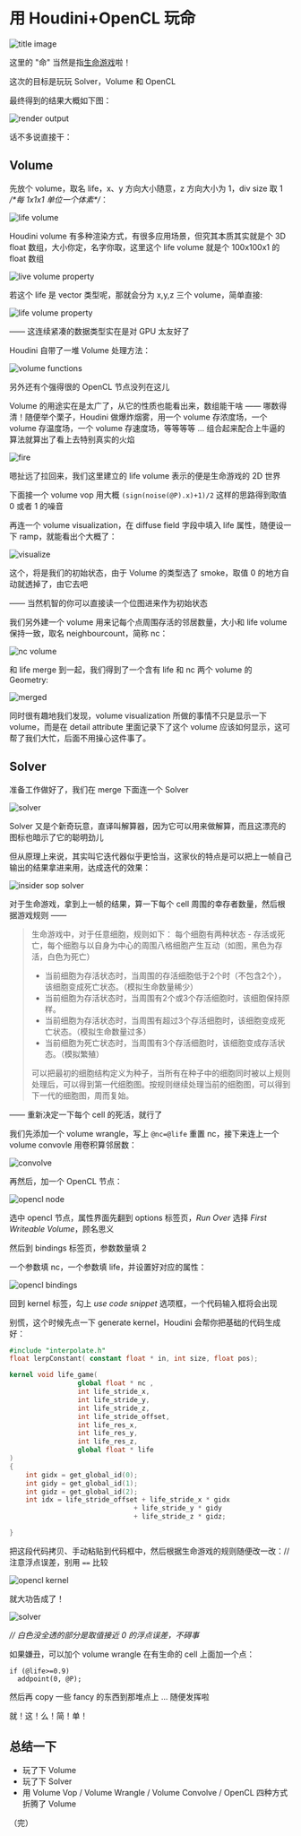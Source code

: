 用 Houdini+OpenCL 玩命
=================

![title image](_v_images/20190107190542823_17010.png)


这里的 "命" 当然是指[生命游戏](https://en.wikipedia.org/wiki/Conway%27s_Game_of_Life)啦！

这次的目标是玩玩 Solver，Volume 和 OpenCL

最终得到的结果大概如下图：

![render output](_v_images/output.gif)

话不多说直接干：

## Volume

先放个 volume，取名 life，x、y 方向大小随意，z 方向大小为 1，div size 取 1 */\*每 1x1x1 单位一个体素\*/*：

![life volume](_v_images/20190107214755820_10319.png)

Houdini volume 有多种渲染方式，有很多应用场景，但究其本质其实就是个 3D float 数组，大小你定，名字你取，这里这个 life volume 就是个 100x100x1 的 float 数组

![live volume property](_v_images/20190107222438314_4401.png)

若这个 life 是 vector 类型呢，那就会分为 x,y,z 三个 volume，简单直接:

![life volume property](_v_images/20190107222557849_15246.png)

—— 这连续紧凑的数据类型实在是对 GPU 太友好了

Houdini 自带了一堆 Volume 处理方法：

![volume functions](_v_images/20190107222048563_4384.png)

另外还有个强得很的 OpenCL 节点没列在这儿

Volume 的用途实在是太广了，从它的性质也能看出来，数组能干啥 —— 哪数得清！随便举个栗子，Houdini 做爆炸烟雾，用一个 volume 存浓度场，一个 volume 存温度场，一个 volume 存速度场，等等等等 ... 组合起来配合上牛逼的算法就算出了看上去特别真实的火焰

![fire](_v_images/20190107225931585_28600.png)

嗯扯远了拉回来，我们这里建立的 life volume 表示的便是生命游戏的 2D 世界

下面接一个 volume vop 用大概 `(sign(noise(@P).x)+1)/2` 这样的思路得到取值 0 或者 1 的噪音

再连一个 volume visualization，在 diffuse field 字段中填入 life 属性，随便设一下 ramp，就能看出个大概了：

![visualize](_v_images/20190107213320723_10637.png)

这个，将是我们的初始状态，由于 Volume 的类型选了 smoke，取值 0 的地方自动就透掉了，由它去吧

—— 当然机智的你可以直接读一个位图进来作为初始状态

我们另外建一个 volume 用来记每个点周围存活的邻居数量，大小和 life volume 保持一致，取名 neighbourcount，简称 nc：

![nc volume](_v_images/20190107214838811_19190.png)

和 life merge 到一起，我们得到了一个含有 life 和 nc 两个 volume 的 Geometry:

![merged](_v_images/20190107215910012_8553.png)

同时很有趣地我们发现，volume visualization 所做的事情不只是显示一下 volume，而是在 detail attribute 里面记录下了这个 volume 应该如何显示，这可帮了我们大忙，后面不用操心这件事了。

## Solver

准备工作做好了，我们在 merge 下面连一个 Solver

![solver](_v_images/20190108222000788_28695.png)

Solver 又是个新奇玩意，直译叫解算器，因为它可以用来做解算，而且这漂亮的图标也暗示了它的聪明劲儿

但从原理上来说，其实叫它迭代器似乎更恰当，这家伙的特点是可以把上一帧自己输出的结果拿进来用，达成迭代的效果：

![insider sop solver](_v_images/20190108231346129_30905.png)

对于生命游戏，拿到上一帧的结果，算一下每个 cell 周围的幸存者数量，然后根据游戏规则 ——

> 生命游戏中，对于任意细胞，规则如下：
> 每个细胞有两种状态 - 存活或死亡，每个细胞与以自身为中心的周围八格细胞产生互动（如图，黑色为存活，白色为死亡）
>
> * 当前细胞为存活状态时，当周围的存活细胞低于2个时（不包含2个），该细胞变成死亡状态。（模拟生命数量稀少）
> * 当前细胞为存活状态时，当周围有2个或3个存活细胞时，该细胞保持原样。
> * 当前细胞为存活状态时，当周围有超过3个存活细胞时，该细胞变成死亡状态。（模拟生命数量过多）
> * 当前细胞为死亡状态时，当周围有3个存活细胞时，该细胞变成存活状态。（模拟繁殖）
>
> 可以把最初的细胞结构定义为种子，当所有在种子中的细胞同时被以上规则处理后，可以得到第一代细胞图。按规则继续处理当前的细胞图，可以得到下一代的细胞图，周而复始。

—— 重新决定一下每个 cell 的死活，就行了

我们先添加一个 volume wrangle，写上 `@nc=@life` 重置 nc，接下来连上一个 volume convovle 用卷积算邻居数：

![convolve](_v_images/20190108232214791_23526.png)

再然后，加一个 OpenCL 节点：

![opencl node](_v_images/20190108232423069_7509.png)

选中 opencl 节点，属性界面先翻到 options 标签页，*Run Over* 选择 *First Writeable Volume*，顾名思义

然后到 bindings 标签页，参数数量填 2

一个参数填 nc，一个参数填 life，并设置好对应的属性：

![opencl bindings](_v_images/20190108232726339_12691.png)

回到 kernel 标签，勾上 *use code snippet* 选项框，一个代码输入框将会出现

别慌，这个时候先点一下 generate kernel，Houdini 会帮你把基础的代码生成好：

```opencl
#include "interpolate.h" 
float lerpConstant( constant float * in, int size, float pos);

kernel void life_game( 
                 global float * nc ,
                 int life_stride_x, 
                 int life_stride_y, 
                 int life_stride_z, 
                 int life_stride_offset, 
                 int life_res_x, 
                 int life_res_y, 
                 int life_res_z, 
                 global float * life 
)
{
    int gidx = get_global_id(0);
    int gidy = get_global_id(1);
    int gidz = get_global_id(2);
    int idx = life_stride_offset + life_stride_x * gidx
                               + life_stride_y * gidy
                               + life_stride_z * gidz;

}
```

把这段代码拷贝、手动粘贴到代码框中，然后根据生命游戏的规则随便改一改：// 注意浮点误差，别用 `==` 比较

![opencl kernel](_v_images/20190108233832782_32145.png)

就大功告成了！

![solver](_v_images/solver.gif)

*// 白色没全透的部分是取值接近 0 的浮点误差，不碍事*

如果嫌丑，可以加个 volume wrangle 在有生命的 cell 上面加一个点：

```vex
if (@life>=0.9)
  addpoint(0, @P);
```

然后再 copy 一些 fancy 的东西到那堆点上 ... 随便发挥啦

就！这！么！简！单！

## 总结一下

* 玩了下 Volume
* 玩了下 Solver
* 用 Volume Vop / Volume Wrangle / Volume Convolve / OpenCL 四种方式折腾了 Volume

（完）

